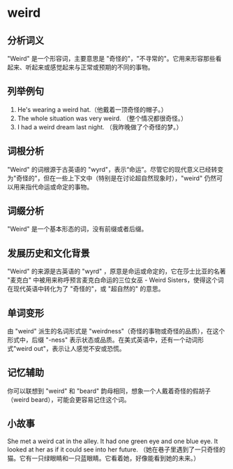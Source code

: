 # weird

## 分析词义

  

"Weird" 是一个形容词，主要意思是 "奇怪的"，"不寻常的"。它用来形容那些看起来、听起来或感觉起来与正常或预期的不同的事物。

  

## 列举例句

  

1.  He's wearing a weird hat.（他戴着一顶奇怪的帽子。）
2.  The whole situation was very weird. （整个情况都很奇怪。）
3.  I had a weird dream last night. （我昨晚做了个奇怪的梦。）

  

## 词根分析

  

"Weird" 的词根源于古英语的 "wyrd"，表示“命运”。尽管它的现代意义已经转变为"奇怪的"，但在一些上下文中（特别是在讨论超自然现象时），"weird" 仍然可以用来指代命运或命定的事物。

  

## 词缀分析

  

"Weird" 是一个基本形态的词，没有前缀或者后缀。

  

## 发展历史和文化背景

  

"Weird" 的来源是古英语的 "wyrd" ，原意是命运或命定的，它在莎士比亚的名著 "麦克白" 中被用来称呼预言麦克白命运的三位女巫 - Weird Sisters，使得这个词在现代英语中转化为了 "奇怪的"，或 "超自然的" 的意思。

  

## 单词变形

  

由 "weird" 派生的名词形式是 "weirdness"（奇怪的事物或奇怪的品质），在这个形式中，后缀 "-ness" 表示状态或品质。在美式英语中，还有一个动词形式"weird out"，表示让人感觉不安或恐慌。

  

## 记忆辅助

  

你可以联想到 "weird" 和 "beard" 韵母相同，想象一个人戴着奇怪的假胡子（weird beard），可能会更容易记住这个词。

  

## 小故事

  

She met a weird cat in the alley. It had one green eye and one blue eye. It looked at her as if it could see into her future. （她在巷子里遇到了一只奇怪的猫。它有一只绿眼睛和一只蓝眼睛。它看着她，好像能看到她的未来。）
